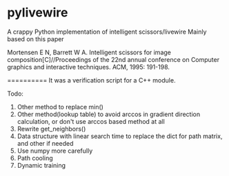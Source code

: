 pylivewire
==========

A crappy Python implementation of intelligent scissors/livewire
Mainly based on this paper

Mortensen E N, Barrett W A. Intelligent scissors for image composition[C]//Proceedings of the 22nd annual conference on Computer graphics and interactive techniques. ACM, 1995: 191-198.

==========
It was a verification script for a C++ module.

Todo:
1. Other method to replace min()
2. Other method(lookup table) to avoid arccos in gradient direction calculation, or don't use arccos based method at all
3. Rewrite get_neighbors()
4. Data structure with linear search time to replace the dict for path matrix, and other if needed
5. Use numpy more carefully
6. Path cooling
7. Dynamic training
